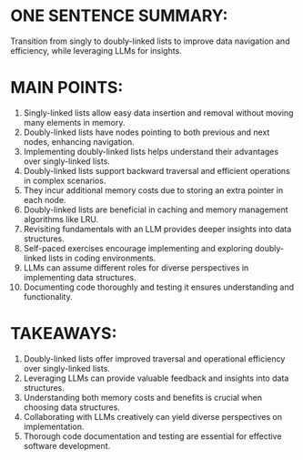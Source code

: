 # ONE SENTENCE SUMMARY:

Transition from singly to doubly-linked lists to improve data navigation and efficiency, while leveraging LLMs for insights.

# MAIN POINTS:

1. Singly-linked lists allow easy data insertion and removal without moving many elements in memory.
2. Doubly-linked lists have nodes pointing to both previous and next nodes, enhancing navigation.
3. Implementing doubly-linked lists helps understand their advantages over singly-linked lists.
4. Doubly-linked lists support backward traversal and efficient operations in complex scenarios.
5. They incur additional memory costs due to storing an extra pointer in each node.
6. Doubly-linked lists are beneficial in caching and memory management algorithms like LRU.
7. Revisiting fundamentals with an LLM provides deeper insights into data structures.
8. Self-paced exercises encourage implementing and exploring doubly-linked lists in coding environments.
9. LLMs can assume different roles for diverse perspectives in implementing data structures.
10. Documenting code thoroughly and testing it ensures understanding and functionality.

# TAKEAWAYS:

1. Doubly-linked lists offer improved traversal and operational efficiency over singly-linked lists.
2. Leveraging LLMs can provide valuable feedback and insights into data structures.
3. Understanding both memory costs and benefits is crucial when choosing data structures.
4. Collaborating with LLMs creatively can yield diverse perspectives on implementation.
5. Thorough code documentation and testing are essential for effective software development.
